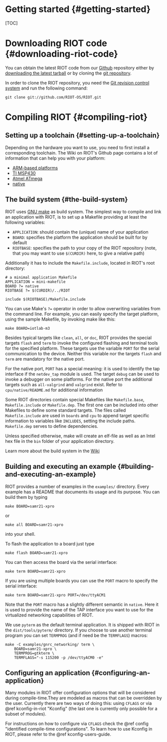 Getting started                                              {#getting-started}
===============

[TOC]

Downloading RIOT code                                  {#downloading-riot-code}
=====================
You can obtain the latest RIOT code from
our [Github](https://github.com/RIOT-OS/) repository either by
[downloading the latest tarball](https://github.com/RIOT-OS/RIOT/releases) or
by cloning the [git repository](https://github.com/RIOT-OS/RIOT).

In order to clone the RIOT repository, you need the
[Git revision control system](http://git-scm.com/) and run the following
command:

~~~~~~~~ {.sh}
git clone git://github.com/RIOT-OS/RIOT.git
~~~~~~~~

Compiling RIOT                                                {#compiling-riot}
==============

Setting up a toolchain                                {#setting-up-a-toolchain}
----------------------
Depending on the hardware you want to use, you need to first install a
corresponding toolchain. The Wiki on RIOT's Github page contains a lot of
information that can help you with your platform:

* [ARM-based platforms](https://github.com/RIOT-OS/RIOT/wiki/Family:-ARM)
* [TI MSP430](https://github.com/RIOT-OS/RIOT/wiki/Family:-MSP430)
* [Atmel ATmega](https://github.com/RIOT-OS/RIOT/wiki/Family%3A-ATmega)
* [native](https://github.com/RIOT-OS/RIOT/wiki/Family:-native)

The build system                                            {#the-build-system}
----------------
RIOT uses [GNU make](https://www.gnu.org/software/make/) as build system. The
simplest way to compile and link an application with RIOT, is to set up a
Makefile providing at least the following variables:

 * `APPLICATION`: should contain the (unique) name of your application
 * `BOARD`: specifies the platform the application should be built for by
   default
 * `RIOTBASE`: specifies the path to your copy of the RIOT repository (note,
   that you may want to use `$(CURDIR)` here, to give a relative path)

Additionally it has to include the `Makefile.include`, located in RIOT's root
directory:

~~~~~~~~ {.mk}
# a minimal application Makefile
APPLICATION = mini-makefile
BOARD ?= native
RIOTBASE ?= $(CURDIR)/../RIOT

include $(RIOTBASE)/Makefile.include
~~~~~~~~

You can use Make's `?=` operator in order to allow overwriting
variables from the command line. For example, you can easily specify the target
platform, using the sample Makefile, by invoking make like this:

~~~~~~~~ {.sh}
make BOARD=iotlab-m3
~~~~~~~~

Besides typical targets like `clean`, `all`, or `doc`, RIOT provides the
special targets `flash` and `term` to invoke the configured flashing and
terminal tools for the specified platform. These targets use the variable
`PORT` for the serial communication to the device. Neither this variable nor
the targets `flash` and `term` are mandatory for the native port.

For the native port, `PORT` has a special meaning: it is used to identify the
tap interface if the `netdev_tap` module is used. The target `debug` can be
used to invoke a debugger on some platforms. For the native port the additional
targets such as `all-valgrind` and `valgrind` exist. Refer to
`cpu/native/README.md` for additional information

Some RIOT directories contain special Makefiles like `Makefile.base`,
`Makefile.include` or `Makefile.dep`. The first one can be included into other
Makefiles to define some standard targets. The files called `Makefile.include`
are used in `boards` and `cpu` to append target specific information to
variables like `INCLUDES`, setting the include paths. `Makefile.dep` serves to
define dependencies.

Unless specified otherwise, make will create an elf-file as well as an Intel
hex file in the `bin` folder of your application directory.

Learn more about the build system in the
[Wiki](https://github.com/RIOT-OS/RIOT/wiki/The-Make-Build-System)

Building and executing an example           {#building-and-executing-an-example}
---------------------------------
RIOT provides a number of examples in the `examples/` directory. Every example
has a README that documents its usage and its purpose. You can build them by
typing

~~~~~~~~ {.sh}
make BOARD=samr21-xpro
~~~~~~~~

or

~~~~~~~~ {.sh}
make all BOARD=samr21-xpro
~~~~~~~~

into your shell.

To flash the application to a board just type

~~~~~~~~ {.sh}
make flash BOARD=samr21-xpro
~~~~~~~~

You can then access the board via the serial interface:

~~~~~~~~ {.sh}
make term BOARD=samr21-xpro
~~~~~~~~

If you are using multiple boards you can use the `PORT` macro to specify the
serial interface:

~~~~~~~~ {.sh}
make term BOARD=samr21-xpro PORT=/dev/ttyACM1
~~~~~~~~

Note that the `PORT` macro has a slightly different semantic in `native`. Here
it is used to provide the name of the TAP interface you want to use for the
virtualized networking capabilities of RIOT.

We use `pyterm` as the default terminal application. It is shipped with RIOT in
the `dist/tools/pyterm/` directory. If you choose to use another terminal
program you can set `TERMPROG` (and if need be the `TERMFLAGS`) macros:

~~~~~~~~ {.sh}
make -C examples/gnrc_networking/ term \
    BOARD=samr21-xpro \
    TERMPROG=gtkterm \
    TERMFLAGS="-s 115200 -p /dev/ttyACM0 -e"
~~~~~~~~

Configuring an application                         {#configuring-an-application}
--------------------------
Many modules in RIOT offer configuration options that will be considered during
compile-time.They are modeled as macros that can be overridden by the user.
Currently there are two ways of doing this: using `CFLAGS` or via
@ref kconfig-in-riot "Kconfig" (the last one is currently only possible for a
subset of modules).

For instructions on how to configure via `CFLAGS` check the
@ref config "identified compile-time configurations". To learn how to use
Kconfig in RIOT, please refer to the @ref kconfig-users-guide.
